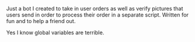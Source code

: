 Just a bot I created to take in user orders as well as verify pictures that users send in order to process their order in a separate script. 
Written for fun and to help a friend out.


Yes I know global variables are terrible.
